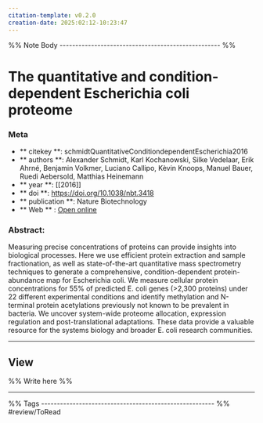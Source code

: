 ```yaml
---
citation-template: v0.2.0
creation-date: 2025:02:12-10:23:47
---
```


%% Note Body --------------------------------------------------- %%
# The quantitative and condition-dependent Escherichia coli proteome

### Meta
- ** citekey **: schmidtQuantitativeConditiondependentEscherichia2016
- ** authors **: Alexander Schmidt, Karl Kochanowski, Silke Vedelaar, Erik Ahrné, Benjamin Volkmer, Luciano Callipo, Kèvin Knoops, Manuel Bauer, Ruedi Aebersold, Matthias Heinemann
- ** year **: [[2016]]
- ** doi **: https://doi.org/10.1038/nbt.3418
- ** publication **: Nature Biotechnology
- ** Web ** : [Open online]()


### Abstract:
Measuring precise concentrations of proteins can provide insights into biological processes. Here we use efficient protein extraction and sample fractionation, as well as state-of-the-art quantitative mass spectrometry techniques to generate a comprehensive, condition-dependent protein-abundance map for Escherichia coli. We measure cellular protein concentrations for 55% of predicted E. coli genes (>2,300 proteins) under 22 different experimental conditions and identify methylation and N-terminal protein acetylations previously not known to be prevalent in bacteria. We uncover system-wide proteome allocation, expression regulation and post-translational adaptations. These data provide a valuable resource for the systems biology and broader E. coli research communities.

___

## View

%% Write here %%





___
%% Tags  ------------------------------------------------------- %%
#review/ToRead